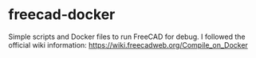# freecad-docker
Simple scripts and Docker files to run FreeCAD for debug. I followed the official wiki information: https://wiki.freecadweb.org/Compile_on_Docker
